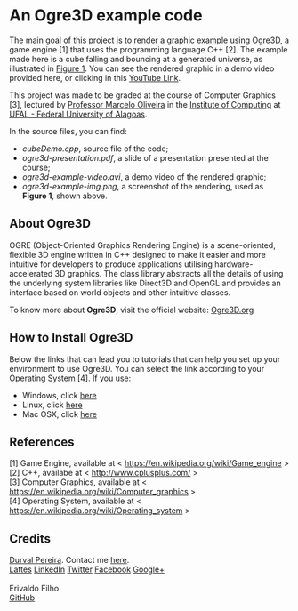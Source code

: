 <html>
<body>
<h1>An Ogre3D example code</h1>

The main goal of this project is to render a graphic example using Ogre3D, a game engine [1] that uses the programming language C++ [2]. The example made here is a cube falling and bouncing at a generated universe, as illustrated in <a href="http://durvalpereira.com.br/ufal/ogre3d-example-img.png" target="_blank">Figure 1</a>. You can see the rendered graphic in a demo video provided here, or clicking in this <a href="https://youtu.be/6D-yYNROVGs" target="_blank">YouTube Link</a>.

This project was made to be graded at the course of Computer Graphics [3], lectured by
<a href="https://github.com/oliveiramc" target="_blank">Professor Marcelo Oliveira</a> in the <a href="http://www.ic.ufal.br" target="_blank">Institute of Computing</a> at <a href="http://www.ufal.edu.br" target="_blank">UFAL - Federal University of Alagoas</a>.

In the source files, you can find:

<ul>
	<li><i>cubeDemo.cpp</i>, source file of the code;</li>
	<li><i>ogre3d-presentation.pdf</i>, a slide of a presentation presented at the course;</li>
	<li><i>ogre3d-example-video.avi</i>, a demo video of the rendered graphic;</li>
	<li><i>ogre3d-example-img.png</i>, a screenshot of the rendering, used as <b>Figure 1</b>, shown above.</li>
</ul>

<h2>About Ogre3D</h2>

OGRE (Object-Oriented Graphics Rendering Engine) is a scene-oriented, flexible 3D engine written in C++ designed to make it easier and more intuitive for developers to produce applications utilising hardware-accelerated 3D graphics. The class library abstracts all the details of using the underlying system libraries like Direct3D and OpenGL and provides an interface based on world objects and other intuitive classes.<br>

To know more about <b>Ogre3D</b>, visit the official website: <a href="http://www.ogre3d.org/" target="_blank">Ogre3D.org</a>

<h2>How to Install Ogre3D</h2>

Below the links that can lead you to tutorials that can help you set up your environment to use Ogre3D. You can select the link according to your Operating System [4]. If you use:

<ul>
	<li>Windows, click <a href="http://www.ogre3d.org/tikiwiki/Installing+the+Ogre+SDK" target="_blank">here</a></li>
	<li>Linux, click <a href="http://www.ogre3d.org/tikiwiki/Installing+the+Ogre+SDK?tikiversion=Linux" target="_blank">here</a></li>
	<li>Mac OSX, click <a href="http://www.ogre3d.org/tikiwiki/Installing+the+Ogre+SDK?tikiversion=Mac+OS+X" target="_blank">here</a></li>
</ul>

<h2>References</h2>

[1] Game Engine, available at < https://en.wikipedia.org/wiki/Game_engine > <br>
[2] C++, availabe at < http://www.cplusplus.com/ > <br>
[3] Computer Graphics, available at < https://en.wikipedia.org/wiki/Computer_graphics > <br>
[4] Operating System, available at < https://en.wikipedia.org/wiki/Operating_system > <br>

<h2>Credits</h2>

<a href="http://www.durvalpereira.com.br" target="_blank">Durval Pereira</a>. Contact me <a href="mailto:contato@durvalpereira.com.br">here</a>.<br>
<a href="http://bit.ly/durvallattes" target="_blank">Lattes</a> <a href="http://www.linkedin.com/in/DurvalPereira" target="_blank">LinkedIn</a> <a href="http://twitter.com/durvalpcn" target="_blank">Twitter</a> <a href="http://www.facebook.com/durvalpereiracn" target="_blank">Facebook</a> <a href="http://plus.google.com/+DurvalPereiraCesar" target="_blank">Google+</a><br><br>
Erivaldo Filho<br>
<a href="https://github.com/erivaldofilho2" target="_blank">GitHub</a>

</body>
<html>